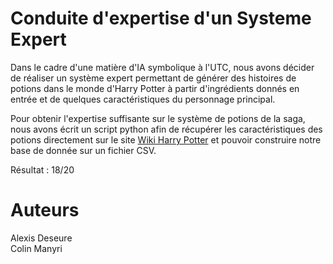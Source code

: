 # Conduite d'expertise d'un Systeme Expert
Dans le cadre d'une matière d'IA symbolique à l'UTC, nous avons décider de réaliser un système expert permettant de générer des histoires de potions dans le monde d'Harry Potter à partir d'ingrédients donnés en entrée et de quelques caractéristiques du personnage principal.  

Pour obtenir l'expertise suffisante sur le système de potions de la saga, nous avons écrit un script python afin de récupérer les caractéristiques des potions directement sur le site [Wiki Harry Potter](https://harrypotter.fandom.com/fr/wiki/Potions) et pouvoir construire notre base de donnée sur un fichier CSV. 

Résultat : 18/20

# Auteurs
Alexis Deseure <br>
Colin Manyri
